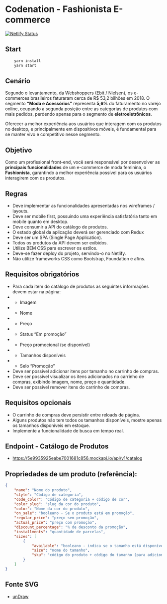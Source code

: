 # Codenation - Fashionista E-commerce

[![Netlify Status](https://api.netlify.com/api/v1/badges/c6871f7a-35f0-410e-ae18-d5f153900c2b/deploy-status)](https://app.netlify.com/sites/valchan-ecommerce-fashionista/deploys)

## Start

```js
    yarn install
    yarn start
```

## Cenário

Segundo o levantamento, da Webshoppers (Ebit / Nielsen), os e-commerces brasileiros faturaram cerca de R$ 53,2 bilhões em 2018. O segmento **“Moda e Acessórios”** representa **5,6%** do faturamento no varejo online, ocupando a segunda posição entre as categorias de produtos com mais pedidos, perdendo apenas para o segmento de **eletroeletrônicos**.

Oferecer a melhor experiência aos usuários que interagem com os produtos no desktop, e principalmente em dispositivos móveis, é fundamental para se manter vivo e competitivo nesse segmento.

## Objetivo

Como um profissional front-end, você será responsável por desenvolver as **principais funcionalidades** de um e-commerce de moda feminina, o **Fashionista**, garantindo a melhor experiência possível para os usuários interagirem com os produtos.

## Regras
- Deve implementar as funcionalidades apresentadas nos wireframes / layouts.
- Deve ser mobile first, possuindo uma experiência satisfatória tanto em mobile quanto em desktop.
- Deve consumir a API do catálogo de produtos.
- O estado global da aplicação deverá ser gerenciado com Redux
- Deve ser um SPA (Single Page Application).
- Todos os produtos da API devem ser exibidos.
- Utilize BEM CSS para escrever os estilos.
- Deve-se fazer deploy do projeto, servindo-o no Netlify.
- Não utilize frameworks CSS como Bootstrap, Foundation e afins.

## Requisitos obrigatórios

- Para cada item do catálogo de produtos as seguintes informações devem estar na página:
- - Imagem
- - Nome
- - Preço
- - Status “Em promoção”
- - Preço promocional (se disponível)
- - Tamanhos disponíveis
- - Selo “Promoção”
- Deve ser possível adicionar itens por tamanho no carrinho de compras.
- Deve ser possível visualizar os itens adicionados no carrinho de compras, exibindo imagem, nome, preço e quantidade.
- Deve ser possível remover itens do carrinho de compras.

## Requisitos opcionais
- O carrinho de compras deve persistir entre reloads de página.
- Alguns produtos não tem todos os tamanhos disponíveis, mostre apenas os tamanhos disponíveis em estoque.
- Implemente a funcionalidade de busca em tempo real.

## Endpoint - Catálogo de Produtos
- https://5e9935925eabe7001681c856.mockapi.io/api/v1/catalog

## Propriedades de um produto (referência):
```json
{
    "name": "Nome do produto",
    "style": "Código de categoria",
    "code_color": "Código de categoria + código de cor",
    "color_slug": "slug da cor do produto",
    "color": "Nome da cor do produto",
    "on_sale": "booleano - Se o produto está em promoção",
    "regular_price": "preço sem promoção",
    "actual_price": "preço com promoção",
    "discount_percentage": "% de desconto da promoção",
    "installments": "quantidade de parcelas",
    "sizes": [
        {
            "available": "booleano - indica se o tamanho está disponível",
            "size": "nome do tamanho",
            "sku": "código do produto + código do tamanho (para adicionar no carrinho)"
        }
    ]
}
```

## Fonte SVG
- [unDraw](https://undraw.co/illustrations)
